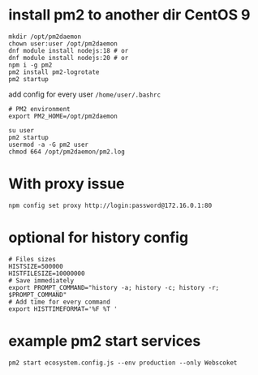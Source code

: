 # install pm2 to another dir CentOS 9

```console
mkdir /opt/pm2daemon
chown user:user /opt/pm2daemon
dnf module install nodejs:18 # or
dnf module install nodejs:20 # or
npm i -g pm2
pm2 install pm2-logrotate
pm2 startup
```

add config for every user `/home/user/.bashrc`
```console
# PM2 environment
export PM2_HOME=/opt/pm2daemon
```

```console
su user
pm2 startup
usermod -a -G pm2 user
chmod 664 /opt/pm2daemon/pm2.log
```
# With proxy issue
```console
npm config set proxy http://login:password@172.16.0.1:80
```
# optional for history config
```console
# Files sizes
HISTSIZE=500000
HISTFILESIZE=10000000
# Save immediately
export PROMPT_COMMAND="history -a; history -c; history -r; $PROMPT_COMMAND"
# Add time for every command
export HISTTIMEFORMAT='%F %T '
```

# example pm2 start services
```console
pm2 start ecosystem.config.js --env production --only Webscoket
```
